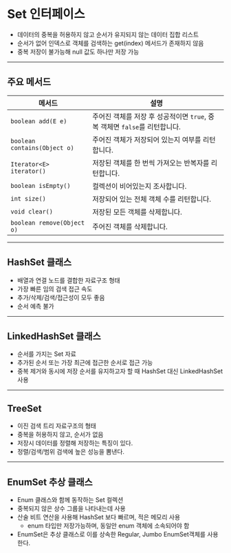 Set 인터페이스
==

- 데이터의 중복을 허용하지 않고 순서가 유지되지 않는 데이터 집합 리스트
- 순서가 없어 인덱스로 객체를 검색하는 get(index) 메서드가 존재하지 않음
- 중복 저장이 불가능해 null 값도 하나만 저장 가능

---

## 주요 메서드

| 메서드                          | 설명                                                |
|------------------------------|---------------------------------------------------|
| `boolean add(E e)`           | 주어진 객체를 저장 후 성공적이면 `true`, 중복 객체면 `false`를 리턴합니다. |
| `boolean contains(Object o)` | 주어진 객체가 저장되어 있는지 여부를 리턴합니다.                       |
| `Iterator<E> iterator()`     | 저장된 객체를 한 번씩 가져오는 반복자를 리턴합니다.                     |
| `boolean isEmpty()`          | 컬렉션이 비어있는지 조사합니다.                                 |
| `int size()`                 | 저장되어 있는 전체 객체 수를 리턴합니다.                           |
| `void clear()`               | 저장된 모든 객체를 삭제합니다.                                 |
| `boolean remove(Object o)`   | 주어진 객체를 삭제합니다.                                    |

---

## HashSet 클래스

- 배열과 연결 노드를 결합한 자료구조 형태
- 가장 빠른 임의 검색 접근 속도
- 추가/삭제/검색/접근성이 모두 좋음
- 순서 예측 불가

---

## LinkedHashSet 클래스

- 순서를 가지는 Set 자료
- 추가된 순서 또는 가장 최근에 접근한 순서로 접근 가능
- 중복 제거와 동시에 저장 순서를 유지하고자 할 때 HashSet 대신 LinkedHashSet 사용

---

## TreeSet

- 이진 검색 트리 자료구조의 형태
- 중복을 허용하지 않고, 순서가 없음
- 저장시 데이터를 정렬해 저장하는 특징이 있다.
- 정렬/검색/범위 검색에 높은 성능을 뽐낸다.

---

## EnumSet 추상 클래스

- Enum 클래스와 함께 동작하는 Set 컬렉션
- 중복되지 않은 상수 그룹을 나타내는데 사용
- 산술 비트 연산을 사용해 HashSet 보다 빠르며, 적은 메모리 사용
    - enum 타입만 저장가능하며, 동일안 enum 객체에 소속되어야 함
- EnumSet은 추상 클래스로 이를 상속한 Regular, Jumbo EnumSet객체를 사용한다.
